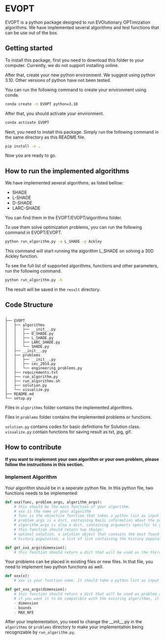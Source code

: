 # EVOPT
EVOPT is a python package designed to run EVOlutionary OPTimization algorithms. We have implemented several algorithms and test functions that can be use out of the box.

## Getting started
To install this package, first you need to download this folder to your computer. Currently, we do not support installing online.

After that, create your new python environment. We suggest using python 3.10. Other versions of python have not been tested.

You can run the following command to create your environment using conda.
```bash
conda create -n EVOPT python=3.10
```

After that, you should activate your environment.
```bash
conda activate EVOPT
```

Next, you need to install this package. Simply run the following command in the same directory as this README file.
```bash
pip install -e .
```

Now you are ready to go.

## How to run the implemented algorithms
We have implemented several algorithms, as listed bellow:
* SHADE
* L-SHADE
* D-SHADE
* LARC-SHADE

You can find them in the EVOPT/EVOPT/algorithms folder.

To use them solve optimization problems, you can run the following command in EVOPT/EVOPT.
```bash
python run_algorithm.py -a L_SHADE -p Ackley
```
This command will start running the algorithm L_SHADE on solving a 30D Ackley function.

To see the full list of supported algorithms, functions and other parameters, run the following command.
```bash
python run_algorithm.py -h
```

The result will be saved in the `result` directory.

## Code Structure
```
.
├── EVOPT
│   ├── algorithms
│   │   ├── __init__.py
│   │   ├── D_SHADE.py
│   │   ├── L_SHADE.py
│   │   ├── LARC_SHADE.py
│   │   └── SHADE.py
│   ├── __init__.py
│   ├── problems
│   │   ├── __init__.py
│   │   ├── cec_2014.py
│   │   └── engineering_problems.py
│   ├── requirements.txt
│   ├── run_algorithm.py
│   ├── run_algorithms.sh
│   ├── solution.py
│   └── visualize.py
├── README.md
└── setup.py
```
Files in `algorithms` folder contains the implemented algorithms.

Files in `problems` folder contains the implemented problems or functions.

`solution.py` contains codes for basic definitions for Solution class. `visualize.py` contain functions for saving result as txt, jpg, gif.

## How to contribute
**If you want to implement your own algorithm or your own problem, please follow the instructions in this section.**

### Implement Algorithm
Your algorithm should be in a seperate python file. In this python file, two functions needs to be implemented:

```python
def xxx(func, problem_args, algorithm_args):
    # this should be the main function of your algorithm.
    # xxx is the name of your algorithm
    # func is the objective function that takes a python list as input and a Solution object as output.
    # problem_args is a dict, containing basic information about the problem, for example, dimensions, bounds, etc.
    # algorithm_args is also a dict, containing arguments specific to your algorithm.
    # this function should return two things:
    # optimal solution, a solution object that contains the best found solution.
    # history population, a list of list containing the history populations

def get_xxx_args(dimension):
    # this function should return a dict that will be used as the third argument of xxx
```

Your problems can be placed in existing files or new files. In that file, you need to implement two python functions as well.
```python
def xxx(x):
    # xxx is your function name. It should take a python list as input and output a float or several floats

def get_xxx_args(dimension):
    # this function should return a dict that will be used as problem_args
    # if you want it to be compatible with the existing algorithms, it should contain three keys:
    - dimension
    - bounds
    - MAX_NFE
```

After your implementation, you need to change the \_\_init\_\_.py in the `algorithms` or `problems` directory to make your implementation being recognizable by `run_algorithm.py`.
